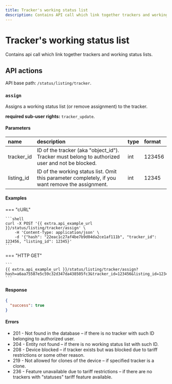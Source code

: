 ```yaml
---
title: Tracker's working status list
description: Contains API call which link together trackers and working status lists.
---
```


# Tracker's working status list

Contains api call which link together trackers and working status lists.


## API actions

API base path: `/status/listing/tracker`.

### `assign`

Assigns a working status list (or remove assignment) to the tracker.

**required sub-user rights:** `tracker_update`.

#### Parameters

| name       | description                                                                                       | type | format |
|:-----------|:--------------------------------------------------------------------------------------------------|:-----|:-------|
| tracker_id | ID of the tracker (aka "object_id"). Tracker must belong to authorized user and not be blocked.   | int  | 123456 |
| listing_id | ID of the working status list. Omit this parameter completely, if you want remove the assignment. | int  | 12345  |

#### Examples

=== "cURL"

    ```shell
    curl -X POST '{{ extra.api_example_url }}/status/listing/tracker/assign' \
        -H 'Content-Type: application/json' \
        -d '{"hash": "22eac1c27af4be7b9d04da2ce1af111b", "tracker_id": 123456, "listing_id": 12345}'
    ```

=== "HTTP GET"

    ```
    {{ extra.api_example_url }}/status/listing/tracker/assign?hash=a6aa75587e5c59c32d347da438505fc3&tracker_id=123456&listing_id=12345
    ```

#### Response

```json
{
  "success": true
}
```

#### Errors

* 201 - Not found in the database – if there is no tracker with such ID belonging to authorized user.
* 204 - Entity not found – if there is no working status list with such ID.
* 208 - Device blocked – if tracker exists but was blocked due to tariff restrictions or some other reason.
* 219 - Not allowed for clones of the device – if specified tracker is a clone.
* 236 - Feature unavailable due to tariff restrictions – if there are no trackers with "statuses" tariff feature 
available.

